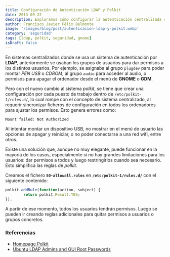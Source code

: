 ```yaml
---
title: Configuración de Autenticación LDAP y Polkit
date: 2013-09-22
description: Exploramos cómo configurar la autenticación centralizada con LDAP y Polkit, resolviendo problemas comunes y optimizando permisos en sistemas GNOME.
author: Francisco Javier Félix Belmonte
image: '/images/blog/post/autenticacion-ldap-y-polkit.webp'
category: 'seguridad'
tags: [ldap, polkit, seguridad, gnome]
isDraft: false
---
```


En sistemas centralizados donde se usa un sistema de autenticación por **LDAP**, anteriormente se usaban los grupos de usuarios para dar permisos a los distintos usuarios. Por ejemplo, se asignaba al grupo `plugdev` para poder montar _PEN USB_ o _CDROM_, al grupo `audio` para acceder al audio, o permisos para apagar el ordenador desde el menú de **GNOME** o **GDM**.

Pero con el nuevo cambio al sistema _polkit_, se tiene que crear una configuración por cada puesto de trabajo dentro de `/etc/polkit-1/rules.d/`, lo cual rompe con el concepto de sistema centralizado, al requerir sincronizar ficheros de configuración en todos los ordenadores para ajustar los permisos. Esto genera errores como:

```text
Mount failed: Not Authorized
```

Al intentar montar un dispositivo USB, no mostrar en el menú de usuario las opciones de apagar y reiniciar, o no poder conectarse a una red wifi, entre otros.

Existe una solución que, aunque no muy elegante, puede funcionar en la mayoría de los casos, especialmente si no hay grandes limitaciones para los usuarios: dar permisos a todos y luego restringirlos cuando sea necesario. Esto simplifica las reglas de _polkit_.

Creamos el fichero **`50-allowall.rules`** en **`/etc/polkit-1/rules.d/`** con el siguiente contenido:

```javascript
polkit.addRule(function(action, subject) {
        return polkit.Result.YES;
});
```

A partir de ese momento, todos los usuarios tendrán permisos. Luego se pueden ir creando reglas adicionales para quitar permisos a usuarios o grupos concretos.

### Referencias

- [Homepage Polkit](http://www.freedesktop.org/wiki/Software/polkit/)
- [Ubuntu LDAP Admins and GUI Root Passwords](http://www.ossramblings.com/ubuntu-with-ldap-user-root-password-issue)
